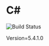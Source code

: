 # C#

![Build Status](https://travis-ci.org/cyber-dojo-languages/csharp.svg?branch=master)

Version=5.4.1.0
